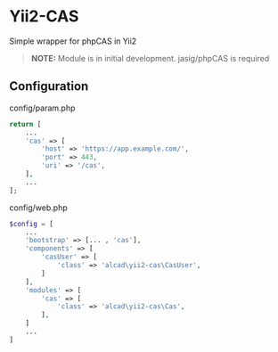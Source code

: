 # Yii2-CAS
Simple wrapper for phpCAS in Yii2

> **NOTE:** Module is in initial development.
jasig/phpCAS is required

## Configuration

config/param.php
```php
return [
	...
	'cas' => [
		'host' => 'https://app.example.com/',
		'port' => 443,
		'uri' => '/cas',
	],
	...
];
```

config/web.php
```php
$config = [
	...
	'bootstrap' => [... , 'cas'],
	'components' => [
		'casUser' => [
			'class' => 'alcad\yii2-cas\CasUser',
		]
	],
	'modules' => [
		'cas' => [
			'class' => 'alcad\yii2-cas\Cas',
		],
	]
	...
]
```

